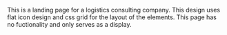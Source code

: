 This is a landing page for a logistics consulting company. This design uses flat icon design 
and css grid for the layout of the elements. This page has no fuctionality and only serves as a display.